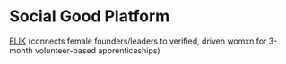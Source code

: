 # Social Good Platform
[FLIK](https://weareflik.com/) (connects female founders/leaders to verified, driven womxn for 3-month volunteer-based apprenticeships)
